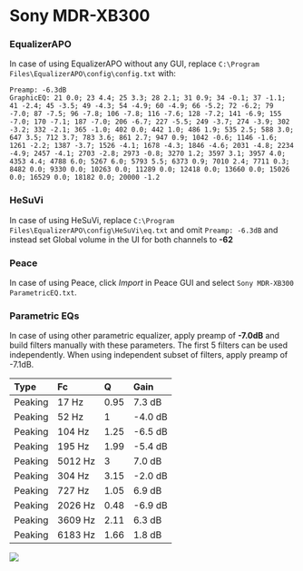 # Sony MDR-XB300

### EqualizerAPO
In case of using EqualizerAPO without any GUI, replace `C:\Program Files\EqualizerAPO\config\config.txt`
with:
```
Preamp: -6.3dB
GraphicEQ: 21 0.0; 23 4.4; 25 3.3; 28 2.1; 31 0.9; 34 -0.1; 37 -1.1; 41 -2.4; 45 -3.5; 49 -4.3; 54 -4.9; 60 -4.9; 66 -5.2; 72 -6.2; 79 -7.0; 87 -7.5; 96 -7.8; 106 -7.8; 116 -7.6; 128 -7.2; 141 -6.9; 155 -7.0; 170 -7.1; 187 -7.0; 206 -6.7; 227 -5.5; 249 -3.7; 274 -3.9; 302 -3.2; 332 -2.1; 365 -1.0; 402 0.0; 442 1.0; 486 1.9; 535 2.5; 588 3.0; 647 3.5; 712 3.7; 783 3.6; 861 2.7; 947 0.9; 1042 -0.6; 1146 -1.6; 1261 -2.2; 1387 -3.7; 1526 -4.1; 1678 -4.3; 1846 -4.6; 2031 -4.8; 2234 -4.9; 2457 -4.1; 2703 -2.8; 2973 -0.8; 3270 1.2; 3597 3.1; 3957 4.0; 4353 4.4; 4788 6.0; 5267 6.0; 5793 5.5; 6373 0.9; 7010 2.4; 7711 0.3; 8482 0.0; 9330 0.0; 10263 0.0; 11289 0.0; 12418 0.0; 13660 0.0; 15026 0.0; 16529 0.0; 18182 0.0; 20000 -1.2
```

### HeSuVi
In case of using HeSuVi, replace `C:\Program Files\EqualizerAPO\config\HeSuVi\eq.txt` and omit `Preamp:
-6.3dB` and instead set Global volume in the UI for both channels to **-62**

### Peace
In case of using Peace, click *Import* in Peace GUI and select `Sony MDR-XB300 ParametricEQ.txt`.

### Parametric EQs
In case of using other parametric equalizer, apply preamp of **-7.0dB** and build filters manually
with these parameters. The first 5 filters can be used independently.
When using independent subset of filters, apply preamp of -7.1dB.

| Type    | Fc      |    Q | Gain    |
|:--------|:--------|:-----|:--------|
| Peaking | 17 Hz   | 0.95 | 7.3 dB  |
| Peaking | 52 Hz   | 1    | -4.0 dB |
| Peaking | 104 Hz  | 1.25 | -6.5 dB |
| Peaking | 195 Hz  | 1.99 | -5.4 dB |
| Peaking | 5012 Hz | 3    | 7.0 dB  |
| Peaking | 304 Hz  | 3.15 | -2.0 dB |
| Peaking | 727 Hz  | 1.05 | 6.9 dB  |
| Peaking | 2026 Hz | 0.48 | -6.9 dB |
| Peaking | 3609 Hz | 2.11 | 6.3 dB  |
| Peaking | 6183 Hz | 1.66 | 1.8 dB  |

![](https://raw.githubusercontent.com/jaakkopasanen/AutoEq/master/results/headphonecom/sbaf-serious/Sony%20MDR-XB300/Sony%20MDR-XB300.png)